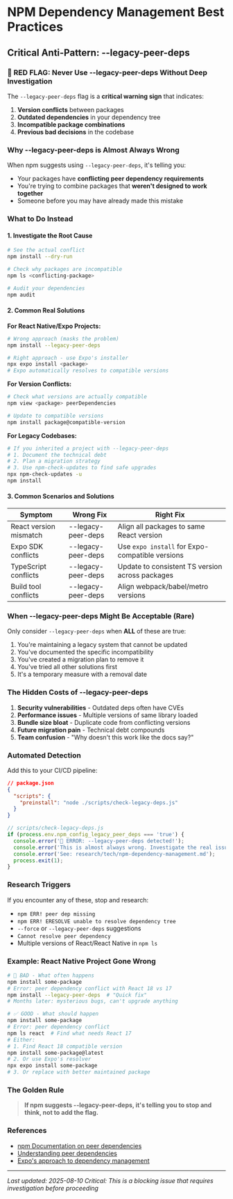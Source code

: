 # NPM Dependency Management Best Practices

## Critical Anti-Pattern: --legacy-peer-deps

### 🚨 RED FLAG: Never Use --legacy-peer-deps Without Deep Investigation

The `--legacy-peer-deps` flag is a **critical warning sign** that indicates:
1. **Version conflicts** between packages
2. **Outdated dependencies** in your dependency tree
3. **Incompatible package combinations**
4. **Previous bad decisions** in the codebase

### Why --legacy-peer-deps is Almost Always Wrong

When npm suggests using `--legacy-peer-deps`, it's telling you:
- Your packages have **conflicting peer dependency requirements**
- You're trying to combine packages that **weren't designed to work together**
- Someone before you may have already made this mistake

### What to Do Instead

#### 1. Investigate the Root Cause
```bash
# See the actual conflict
npm install --dry-run

# Check why packages are incompatible
npm ls <conflicting-package>

# Audit your dependencies
npm audit
```

#### 2. Common Real Solutions

**For React Native/Expo Projects:**
```bash
# Wrong approach (masks the problem)
npm install --legacy-peer-deps

# Right approach - use Expo's installer
npx expo install <package>
# Expo automatically resolves to compatible versions
```

**For Version Conflicts:**
```bash
# Check what versions are actually compatible
npm view <package> peerDependencies

# Update to compatible versions
npm install package@compatible-version
```

**For Legacy Codebases:**
```bash
# If you inherited a project with --legacy-peer-deps
# 1. Document the technical debt
# 2. Plan a migration strategy
# 3. Use npm-check-updates to find safe upgrades
npx npm-check-updates -u
npm install
```

#### 3. Common Scenarios and Solutions

| Symptom | Wrong Fix | Right Fix |
|---------|-----------|-----------|
| React version mismatch | --legacy-peer-deps | Align all packages to same React version |
| Expo SDK conflicts | --legacy-peer-deps | Use `expo install` for Expo-compatible versions |
| TypeScript conflicts | --legacy-peer-deps | Update to consistent TS version across packages |
| Build tool conflicts | --legacy-peer-deps | Align webpack/babel/metro versions |

### When --legacy-peer-deps Might Be Acceptable (Rare)

Only consider `--legacy-peer-deps` when **ALL** of these are true:
1. You're maintaining a legacy system that cannot be updated
2. You've documented the specific incompatibility
3. You've created a migration plan to remove it
4. You've tried all other solutions first
5. It's a temporary measure with a removal date

### The Hidden Costs of --legacy-peer-deps

1. **Security vulnerabilities** - Outdated deps often have CVEs
2. **Performance issues** - Multiple versions of same library loaded
3. **Bundle size bloat** - Duplicate code from conflicting versions
4. **Future migration pain** - Technical debt compounds
5. **Team confusion** - "Why doesn't this work like the docs say?"

### Automated Detection

Add this to your CI/CD pipeline:
```json
// package.json
{
  "scripts": {
    "preinstall": "node ./scripts/check-legacy-deps.js"
  }
}
```

```javascript
// scripts/check-legacy-deps.js
if (process.env.npm_config_legacy_peer_deps === 'true') {
  console.error('🚨 ERROR: --legacy-peer-deps detected!');
  console.error('This is almost always wrong. Investigate the real issue.');
  console.error('See: research/tech/npm-dependency-management.md');
  process.exit(1);
}
```

### Research Triggers

If you encounter any of these, stop and research:
- `npm ERR! peer dep missing`
- `npm ERR! ERESOLVE unable to resolve dependency tree`
- `--force` or `--legacy-peer-deps` suggestions
- `Cannot resolve peer dependency`
- Multiple versions of React/React Native in `npm ls`

### Example: React Native Project Gone Wrong

```bash
# 🚨 BAD - What often happens
npm install some-package
# Error: peer dependency conflict with React 18 vs 17
npm install --legacy-peer-deps  # "Quick fix"
# Months later: mysterious bugs, can't upgrade anything

# ✅ GOOD - What should happen
npm install some-package
# Error: peer dependency conflict
npm ls react  # Find what needs React 17
# Either:
# 1. Find React 18 compatible version
npm install some-package@latest
# 2. Or use Expo's resolver
npx expo install some-package
# 3. Or replace with better maintained package
```

### The Golden Rule

> **If npm suggests --legacy-peer-deps, it's telling you to stop and think, not to add the flag.**

### References
- [npm Documentation on peer dependencies](https://docs.npmjs.com/cli/v8/configuring-npm/package-json#peerdependencies)
- [Understanding peer dependencies](https://nodejs.org/en/blog/npm/peer-dependencies)
- [Expo's approach to dependency management](https://docs.expo.dev/workflow/using-libraries/)

---
*Last updated: 2025-08-10*
*Critical: This is a blocking issue that requires investigation before proceeding*